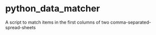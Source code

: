 # python_data_matcher
A script to match items in the first columns of two comma-separated-spread-sheets
